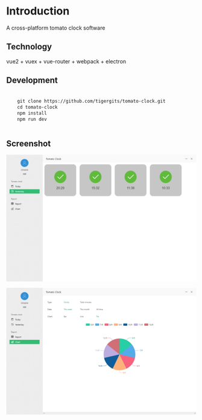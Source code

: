 <h1>Introduction</h1>
<p>A cross-platform tomato clock software</p>

<h2>Technology</h2>
<p>vue2 + vuex + vue-router + webpack + electron</p>

<h2>Development</h2>
<pre>
    <code>
    git clone https://github.com/tigergits/tomato-clock.git
    cd tomato-clock
    npm install
    npm run dev
    </code>
</pre>

<h2>Screenshot</h2>
<p>
    <a target="_blank" rel="noopener noreferrer" href="https://raw.githubusercontent.com/tigergits/tomato-clock/main/doc/screenshot-1.jpg">
        <img src="https://raw.githubusercontent.com/tigergits/tomato-clock/main/doc/screenshot-1.jpg" width="600" style="max-width: 100%; ">
    </a>
</p>
<p>     
    <a target="_blank" rel="noopener noreferrer" href="https://raw.githubusercontent.com/tigergits/tomato-clock/main/doc/screenshot-3.jpg">
        <img src="https://raw.githubusercontent.com/tigergits/tomato-clock/main/doc/screenshot-3.jpg" width="600" style="max-width: 100%; margin-bottom:5px;">
    </a> 
</p>